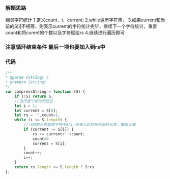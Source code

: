 ### 解题思路
相邻字符统计
1.定义count、i、current;
2.while遍历字符串，
3.如果current和当前的S[i]不相等，则表示current的字符统计完毕，继续下一个字符统计，重置count和将curent的个数以及字符赋给rs
4.继续进行遍历即可

### 注意循环结束条件 最后一项也要加入到rs中

### 代码

```javascript
/**
* @param {string} S
* @return {string}
*/
var compressString = function (S) {
	if (!S) return S;
	//进行逐个统计和验证
	let i = 1;
	let current = S[0];
	let rs = '',count=1;
	while (i <= S.length) {
		//当前的元素如果不等于S[i]则表示此时开启新的元素，重新计算
		if (current != S[i]) { 
			rs += current+''+count;
			count=0
			current = S[i];
		}
		count++;
		i++;
	}  
	return rs.length >= S.length ? S:rs
};
```
